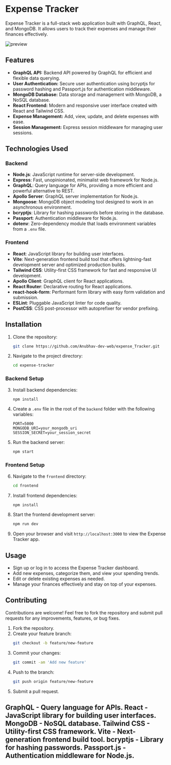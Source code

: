 

# Expense Tracker

Expense Tracker is a full-stack web application built with GraphQL, React, and MongoDB. It allows users to track their expenses and manage their finances effectively.

![preview ](https://github.com/Anubhav-dev-web/expense_Tracker/assets/80172002/33e7ca35-dc8f-499e-8a07-0c8cb81334c9)


## Features

- **GraphQL API:** Backend API powered by GraphQL for efficient and flexible data querying.
- **User Authentication:** Secure user authentication using bcryptjs for password hashing and Passport.js for authentication middleware.
- **MongoDB Database:** Data storage and management with MongoDB, a NoSQL database.
- **React Frontend:** Modern and responsive user interface created with React and Tailwind CSS.
- **Expense Management:** Add, view, update, and delete expenses with ease.
- **Session Management:** Express session middleware for managing user sessions.

## Technologies Used

### Backend

- **Node.js**: JavaScript runtime for server-side development.
- **Express**: Fast, unopinionated, minimalist web framework for Node.js.
- **GraphQL**: Query language for APIs, providing a more efficient and powerful alternative to REST.
- **Apollo Server**: GraphQL server implementation for Node.js.
- **Mongoose**: MongoDB object modeling tool designed to work in an asynchronous environment.
- **bcryptjs**: Library for hashing passwords before storing in the database.
- **Passport**: Authentication middleware for Node.js.
- **dotenv**: Zero-dependency module that loads environment variables from a `.env` file.

### Frontend

- **React**: JavaScript library for building user interfaces.
- **Vite**: Next-generation frontend build tool that offers lightning-fast development server and optimized production builds.
- **Tailwind CSS**: Utility-first CSS framework for fast and responsive UI development.
- **Apollo Client**: GraphQL client for React applications.
- **React Router**: Declarative routing for React applications.
- **react-hook-form**: Performant form library with easy form validation and submission.
- **ESLint**: Pluggable JavaScript linter for code quality.
- **PostCSS**: CSS post-processor with autoprefixer for vendor prefixing.

## Installation

1. Clone the repository:
   ```bash
   git clone https://github.com/Anubhav-dev-web/expense_Tracker.git
   ```
2. Navigate to the project directory:
   ```bash
   cd expense-tracker
   ```

### Backend Setup

3. Install backend dependencies:
   ```bash
   npm install
   ```

4. Create a `.env` file in the root of the `backend` folder with the following variables:
   ```
   PORT=5000
   MONGODB_URI=your_mongodb_uri
   SESSION_SECRET=your_session_secret
   ```

5. Run the backend server:
   ```bash
   npm start
   ```

### Frontend Setup

6. Navigate to the `frontend` directory:
   ```bash
   cd frontend
   ```

7. Install frontend dependencies:
   ```bash
   npm install
   ```

8. Start the frontend development server:
   ```bash
   npm run dev
   ```

9. Open your browser and visit `http://localhost:3000` to view the Expense Tracker app.

## Usage

- Sign up or log in to access the Expense Tracker dashboard.
- Add new expenses, categorize them, and view your spending trends.
- Edit or delete existing expenses as needed.
- Manage your finances effectively and stay on top of your expenses.

## Contributing

Contributions are welcome! Feel free to fork the repository and submit pull requests for any improvements, features, or bug fixes.

1. Fork the repository.
2. Create your feature branch:
   ```bash
   git checkout -b feature/new-feature
   ```
3. Commit your changes:
   ```bash
   git commit -am 'Add new feature'
   ```
4. Push to the branch:
   ```bash
   git push origin feature/new-feature
   ```
5. Submit a pull request.
   

GraphQL - Query language for APIs.
React - JavaScript library for building user interfaces.
MongoDB - NoSQL database.
Tailwind CSS - Utility-first CSS framework.
Vite - Next-generation frontend build tool.
bcryptjs - Library for hashing passwords.
Passport.js - Authentication middleware for Node.js.
---
